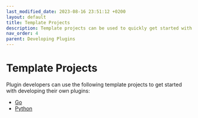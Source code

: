 ```yaml
---
last_modified_date: 2023-08-16 23:51:12 +0200
layout: default
title: Template Projects
description: Template projects can be used to quickly get started with developing plugins.
nav_order: 4
parent: Developing Plugins
---
```


# Template Projects

Plugin developers can use the following template projects to get started with developing their own plugins:

- [Go](https://github.com/gatewayd-io/plugin-template-go)
- [Python](https://github.com/gatewayd-io/plugin-template-python)
